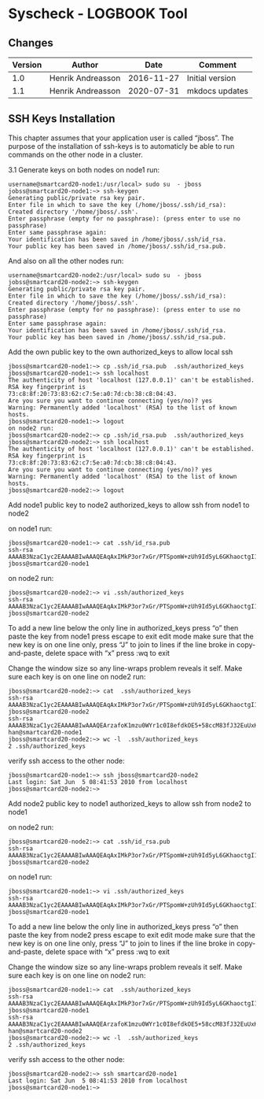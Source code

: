
# Syscheck - LOGBOOK Tool


## Changes

|Version   |Author             |Date        |Comment                      |
|----------|-------------------|------------|-----------------------------|
| 1.0      | Henrik Andreasson | 2016-11-27 | Initial version             |
| 1.1      | Henrik Andreasson | 2020-07-31 | mkdocs updates              |

## SSH Keys Installation


This chapter assumes that your application user is called “jboss”. The purpose of the installation of ssh-keys is to automaticly be able to run commands on the other node in a cluster.

 3.1  Generate keys on both nodes
on node1 run:

```
username@smartcard20-node1:/usr/local> sudo su  - jboss
jobss@smartcard20-node1:~> ssh-keygen
Generating public/private rsa key pair.
Enter file in which to save the key (/home/jboss/.ssh/id_rsa):
Created directory '/home/jboss/.ssh'.
Enter passphrase (empty for no passphrase): (press enter to use no passphrase)
Enter same passphrase again:
Your identification has been saved in /home/jboss/.ssh/id_rsa.
Your public key has been saved in /home/jboss/.ssh/id_rsa.pub.
```

And also on all the other nodes run:

```
username@smartcard20-node2:/usr/local> sudo su  - jboss
jobss@smartcard20-node2:~> ssh-keygen
Generating public/private rsa key pair.
Enter file in which to save the key (/home/jboss/.ssh/id_rsa):
Created directory '/home/jboss/.ssh'.
Enter passphrase (empty for no passphrase): (press enter to use no passphrase)
Enter same passphrase again:
Your identification has been saved in /home/jboss/.ssh/id_rsa.
Your public key has been saved in /home/jboss/.ssh/id_rsa.pub.
```

Add the own public key to the own authorized_keys to allow local ssh

```
jboss@smartcard20-node1:~> cp .ssh/id_rsa.pub  .ssh/authorized_keys
jboss@smartcard20-node1:~> ssh localhost
The authenticity of host 'localhost (127.0.0.1)' can't be established.
RSA key fingerprint is 73:c8:8f:20:73:83:62:c7:5e:a0:7d:cb:38:c8:04:43.
Are you sure you want to continue connecting (yes/no)? yes
Warning: Permanently added 'localhost' (RSA) to the list of known hosts.
jboss@smartcard20-node1:~> logout
on node2 run:
jboss@smartcard20-node2:~> cp .ssh/id_rsa.pub  .ssh/authorized_keys
jboss@smartcard20-node2:~> ssh localhost
The authenticity of host 'localhost (127.0.0.1)' can't be established.
RSA key fingerprint is 73:c8:8f:20:73:83:62:c7:5e:a0:7d:cb:38:c8:04:43.
Are you sure you want to continue connecting (yes/no)? yes
Warning: Permanently added 'localhost' (RSA) to the list of known hosts.
jboss@smartcard20-node2:~> logout
```

Add node1 public key to node2 authorized_keys to allow ssh from node1 to node2

on node1 run:

```
jboss@smartcard20-node1:~> cat .ssh/id_rsa.pub
ssh-rsa AAAAB3NzaC1yc2EAAAABIwAAAQEAqAxIMkP3or7xGr/PTSpomW+zUh9Id5yL6GKhaoctgI1wJtM7wbiQhq4V6VXmL2onHIKDAJTJ+A10qzy8+iolCmAjnHbVw+Xy3YhPbQuT21dvntTuXtv+4xMgeAagbAg6hRI+3qcidmLkQGsSvJncJkJ/vftcw0e0rbRToDEiS3jbK6VFBo+k3mccBlPG3KqlvM6YoHajoAkxU11IIWY+sesnsfOPMjwt7bfXqT32XBNzIpAwBIJVQ0cBIs+Sz551hR5ERvWW9Qp8nl4hcEwVSrsiflyGJKxI7AnMxzaIJdfoBsZTj/jUtDpK/PnGuJzNMkwQlSmdCND+N2QW7n9WxQ== jboss@smartcard20-node1
```

on node2 run:

```
jboss@smartcard20-node2:~> vi .ssh/authorized_keys
ssh-rsa AAAAB3NzaC1yc2EAAAABIwAAAQEAqAxIMkP3or7xGr/PTSpomW+zUh9Id5yL6GKhaoctgI1wJtM7wbiQhq4V6VXmL2onHIKDAJTJ+A10qzy8+iolCmAjnHbVw+Xy3YhPbQuT21dvntTuXtv+4xMgeAagbAg6hRI+3qcidmLkQGsSvJncJkJ/vftcw0e0rbRToDEiS3jbK6VFBo+k3mccBlPG3KqlvM6YoHajoAkxU11IIWY+sesnsfOPMjwt7bfXqT32XBNzIpAwBIJVQ0cBIs+Sz551hR5ERvWW9Qp8nl4hcEwVSrsiflyGJKxI7AnMxzaIJdfoBsZTj/jUtDpK/PnGuJzNMkwQlSmdCND+N2QW7n9WxQ== jboss@smartcard20-node2
```
To add a new line below the only line in authorized_keys press “o”
then paste the key from node1
press escape to exit edit mode
make sure that the new key is on one line only, press “J” to join to lines if the line broke in copy-and-paste, delete space with “x”
press :wq to exit

Change the window size so any line-wraps problem reveals it self. Make sure each key is on one line
on node2 run:

```
jboss@smartcard20-node2:~> cat  .ssh/authorized_keys
ssh-rsa AAAAB3NzaC1yc2EAAAABIwAAAQEAqAxIMkP3or7xGr/PTSpomW+zUh9Id5yL6GKhaoctgI1wJtM7wbiQhq4V6VXmL2onHIKDAJTJ+A10qzy8+iolCmAjnHbVw+Xy3YhPbQuT21dvntTuXtv+4xMgeAagbAg6hRI+3qcidmLkQGsSvJncJkJ/vftcw0e0rbRToDEiS3jbK6VFBo+k3mccBlPG3KqlvM6YoHajoAkxU11IIWY+sesnsfOPMjwt7bfXqT32XBNzIpAwBIJVQ0cBIs+Sz551hR5ERvWW9Qp8nl4hcEwVSrsiflyGJKxI7AnMxzaIJdfoBsZTj/jUtDpK/PnGuJzNMkwQlSmdCND+N2QW7n9WxQ== jboss@smartcard20-node2
ssh-rsa AAAAB3NzaC1yc2EAAAABIwAAAQEArzafoK1mzu0WYr1c0I8efdkOE5+58ccM83fJ32EuUxKfrvEi3GsJKyZPvuSZr4VXUgRvyyWzg8JtwJR7s+8NSqcHhdeN+zeVQx9/YCw8xOQLx9SOORato76WfwhjM7kUrZd/bIQQGRDwh1rvCVRlNr7kFFRsEe+afxP42AZkZaD6bCBsG4BF/iR5+YCERzuUymrN5g8qWU5Hw1Hegedz+7oCJZ8FO3UVB6SREDA1n4c651gWa+xtx+5KgWLcfQU8V019fzuVz45c1mF0r0zQF4Z66gq/HEkYUjttk7hgCrRaeIR1GTu+9HNF2+aSV44ZqKtd5L1cX1xsxJCJijjnSw== han@smartcard20-node1
jboss@smartcard20-node2:~> wc -l  .ssh/authorized_keys
2 .ssh/authorized_keys
```

verify ssh access to the other node:
```
jboss@smartcard20-node1:~> ssh jboss@smartcard20-node2
Last login: Sat Jun  5 08:41:53 2010 from localhost
jboss@smartcard20-node2:~>
```

Add node2 public key to node1 authorized_keys to allow ssh from node2 to node1

on node2 run:

```
jboss@smartcard20-node2:~> cat .ssh/id_rsa.pub
ssh-rsa AAAAB3NzaC1yc2EAAAABIwAAAQEAqAxIMkP3or7xGr/PTSpomW+zUh9Id5yL6GKhaoctgI1wJtM7wbiQhq4V6VXmL2onHIKDAJTJ+A10qzy8+iolCmAjnHbVw+Xy3YhPbQuT21dvntTuXtv+4xMgeAagbAg6hRI+3qcidmLkQGsSvJncJkJ/vftcw0e0rbRToDEiS3jbK6VFBo+k3mccBlPG3KqlvM6YoHajoAkxU11IIWY+sesnsfOPMjwt7bfXqT32XBNzIpAwBIJVQ0cBIs+Sz551hR5ERvWW9Qp8nl4hcEwVSrsiflyGJKxI7AnMxzaIJdfoBsZTj/jUtDpK/PnGuJzNMkwQlSmdCND+N2QW7n9WxQ== jboss@smartcard20-node2
```

on node1 run:
```
jboss@smartcard20-node1:~> vi .ssh/authorized_keys
ssh-rsa AAAAB3NzaC1yc2EAAAABIwAAAQEAqAxIMkP3or7xGr/PTSpomW+zUh9Id5yL6GKhaoctgI1wJtM7wbiQhq4V6VXmL2onHIKDAJTJ+A10qzy8+iolCmAjnHbVw+Xy3YhPbQuT21dvntTuXtv+4xMgeAagbAg6hRI+3qcidmLkQGsSvJncJkJ/vftcw0e0rbRToDEiS3jbK6VFBo+k3mccBlPG3KqlvM6YoHajoAkxU11IIWY+sesnsfOPMjwt7bfXqT32XBNzIpAwBIJVQ0cBIs+Sz551hR5ERvWW9Qp8nl4hcEwVSrsiflyGJKxI7AnMxzaIJdfoBsZTj/jUtDpK/PnGuJzNMkwQlSmdCND+N2QW7n9WxQ== jboss@smartcard20-node1
```

To add a new line below the only line in authorized_keys press “o”
then paste the key from node2
press escape to exit edit mode
make sure that the new key is on one line only, press “J” to join to lines if the line broke in copy-and-paste, delete space with “x”
press :wq to exit

Change the window size so any line-wraps problem reveals it self. Make sure each key is on one line
on node2 run:
```
jboss@smartcard20-node1:~> cat  .ssh/authorized_keys
ssh-rsa AAAAB3NzaC1yc2EAAAABIwAAAQEAqAxIMkP3or7xGr/PTSpomW+zUh9Id5yL6GKhaoctgI1wJtM7wbiQhq4V6VXmL2onHIKDAJTJ+A10qzy8+iolCmAjnHbVw+Xy3YhPbQuT21dvntTuXtv+4xMgeAagbAg6hRI+3qcidmLkQGsSvJncJkJ/vftcw0e0rbRToDEiS3jbK6VFBo+k3mccBlPG3KqlvM6YoHajoAkxU11IIWY+sesnsfOPMjwt7bfXqT32XBNzIpAwBIJVQ0cBIs+Sz551hR5ERvWW9Qp8nl4hcEwVSrsiflyGJKxI7AnMxzaIJdfoBsZTj/jUtDpK/PnGuJzNMkwQlSmdCND+N2QW7n9WxQ== jboss@smartcard20-node1
ssh-rsa AAAAB3NzaC1yc2EAAAABIwAAAQEArzafoK1mzu0WYr1c0I8efdkOE5+58ccM83fJ32EuUxKfrvEi3GsJKyZPvuSZr4VXUgRvyyWzg8JtwJR7s+8NSqcHhdeN+zeVQx9/YCw8xOQLx9SOORato76WfwhjM7kUrZd/bIQQGRDwh1rvCVRlNr7kFFRsEe+afxP42AZkZaD6bCBsG4BF/iR5+YCERzuUymrN5g8qWU5Hw1Hegedz+7oCJZ8FO3UVB6SREDA1n4c651gWa+xtx+5KgWLcfQU8V019fzuVz45c1mF0r0zQF4Z66gq/HEkYUjttk7hgCrRaeIR1GTu+9HNF2+aSV44ZqKtd5L1cX1xsxJCJijjnSw== han@smartcard20-node2
jboss@smartcard20-node2:~> wc -l  .ssh/authorized_keys
2 .ssh/authorized_keys
```

verify ssh access to the other node:

```
jboss@smartcard20-node2:~> ssh smartcard20-node1
Last login: Sat Jun  5 08:41:53 2010 from localhost
jboss@smartcard20-node1:~>
```
